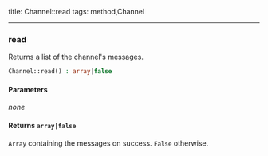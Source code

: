 title: Channel::read
tags: method,Channel

---

<div class="method">
<h3 class="method-name">read</h3>
<p>Returns a list of the channel's messages.<br></p>

```php
Channel::read() : array|false
```

#### Parameters

*none*


#### Returns `array|false`

`Array` containing the messages on success. `False` otherwise.


</div>